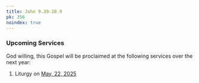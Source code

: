 ```yaml
---
title: John 9.39-10.9
pk: 356
noindex: true
---
```


### Upcoming Services

God willing, this Gospel will be proclaimed at the following services over the next year:


1. Liturgy on [May, 22, 2025](https://orthocal.info/readings/gregorian/2025/05/22/)
